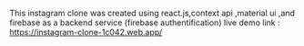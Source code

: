 This instagram clone was created using react.js,context api ,material ui ,and firebase as a backend service (firebase authentification)
live demo link : https://instagram-clone-1c042.web.app/
